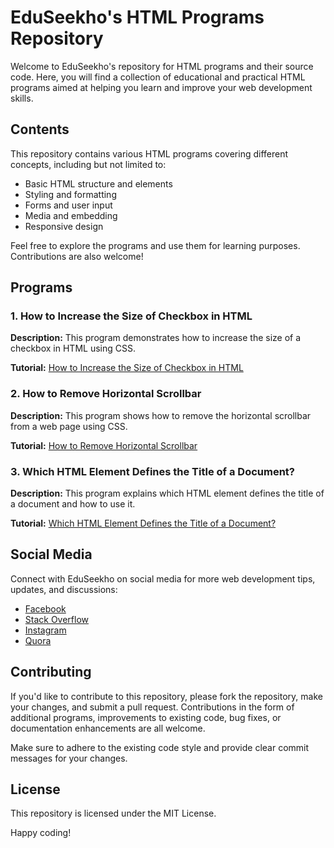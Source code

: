 # EduSeekho's HTML Programs Repository

Welcome to EduSeekho's repository for HTML programs and their source code. Here, you will find a collection of educational and practical HTML programs aimed at helping you learn and improve your web development skills.

## Contents

This repository contains various HTML programs covering different concepts, including but not limited to:

- Basic HTML structure and elements
- Styling and formatting
- Forms and user input
- Media and embedding
- Responsive design

Feel free to explore the programs and use them for learning purposes. Contributions are also welcome!

## Programs

### 1. How to Increase the Size of Checkbox in HTML

**Description:** This program demonstrates how to increase the size of a checkbox in HTML using CSS.

**Tutorial:** [How to Increase the Size of Checkbox in HTML](https://eduseekho.com/how-to-increase-the-size-of-checkbox-in-html/)

### 2. How to Remove Horizontal Scrollbar

**Description:** This program shows how to remove the horizontal scrollbar from a web page using CSS.

**Tutorial:** [How to Remove Horizontal Scrollbar](https://eduseekho.com/how-to-remove-horizontal-scrollbar/)

### 3. Which HTML Element Defines the Title of a Document?

**Description:** This program explains which HTML element defines the title of a document and how to use it.

**Tutorial:** [Which HTML Element Defines the Title of a Document?](https://eduseekho.com/which-html-element-defines-the-title-of-a-document/)

## Social Media

Connect with EduSeekho on social media for more web development tips, updates, and discussions:

- [Facebook](https://www.facebook.com/eduseekho)
- [Stack Overflow](https://stackoverflow.com/users/23188146/eduseekho)
- [Instagram](https://www.instagram.com/eduseekho)
- [Quora](https://www.quora.com/profile/Edu-Seekho)

## Contributing

If you'd like to contribute to this repository, please fork the repository, make your changes, and submit a pull request. Contributions in the form of additional programs, improvements to existing code, bug fixes, or documentation enhancements are all welcome.

Make sure to adhere to the existing code style and provide clear commit messages for your changes.

## License

This repository is licensed under the MIT License.

Happy coding!
